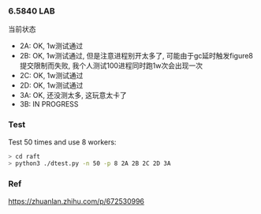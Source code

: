 ### 6.5840 LAB

当前状态

- 2A: OK, 1w测试通过
- 2B: OK, 1w测试通过, 但是注意进程别开太多了, 可能由于gc延时触发figure8提交限制而失败, 我个人测试100进程同时跑1w次会出现一次
- 2C: OK, 1w测试通过
- 2D: OK, 1w测试通过
- 3A: OK, 还没测太多, 这玩意太卡了
- 3B: IN PROGRESS

### Test

Test 50 times and use 8 workers:

```bash
> cd raft
> python3 ./dtest.py -n 50 -p 8 2A 2B 2C 2D 3A
```

### Ref

https://zhuanlan.zhihu.com/p/672530996